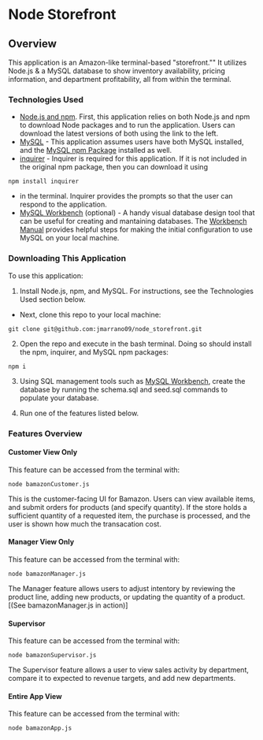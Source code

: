 # Node Storefront

## Overview
This application is an Amazon-like terminal-based "storefront."" It utilizes Node.js &amp; a MySQL database to show inventory availability, pricing information, and department profitability, all from within the terminal.

### Technologies Used
- [Node.js and npm](https://nodejs.org/en/download/ "Download Node.js and npm"). First, this application relies on both Node.js and npm to download Node packages and to run the application. Users can download the latest versions of both using the link to the left.
- [MySQL](https://www.mysql.com/ "MySQL") - This application assumes users have both MySQL installed, and the [MySQL npm Package](https://www.npmjs.com/package/mysql "MySQL npm Package") installed as well. 
- [inquirer](http://numbersapi.com/ "inquirer - npm") - Inquirer is required for this application.  If it is not included in the original npm package, then you can download it using
```
npm install inquirer 
```
- in the terminal.  Inquirer provides the prompts so that the user can respond to the application. 
- [MySQL Workbench](https://dev.mysql.com/downloads/workbench/ "Download MySQL Workbench") (optional) - A handy visual database design tool that can be useful for creating and mantaining databases. The [Workbench Manual](https://dev.mysql.com/doc/workbench/en/wb-mysql-connections-new.html "To Manual") provides helpful steps for making the initial configuration to use MySQL on your local machine.

### Downloading This Application
To use this application:

1. Install Node.js, npm, and MySQL. For instructions, see the Technologies Used section below.
- Next, clone this repo to your local machine:
```
git clone git@github.com:jmarrano09/node_storefront.git
```
2. Open the repo and execute in the bash terminal. Doing so should install the npm, inquirer, and MySQL npm packages:
```
npm i
```
3. Using SQL management tools such as [MySQL Workbench](https://dev.mysql.com/downloads/workbench/ "Download MySQL Workbench"), create the database by running the schema.sql and seed.sql commands to populate your database.

4. Run one of the features listed below.

### Features Overview

#### Customer View Only
This feature can be accessed from the terminal with:
```
node bamazonCustomer.js
```

This is the customer-facing UI for Bamazon. Users can view available items, and submit orders for products (and specify quantity). If the store holds a sufficient quantity of a requested item, the purchase is processed, and the user is shown how much the transacation cost.


#### Manager View Only
This feature can be accessed from the terminal with:
```
node bamazonManager.js
```

The Manager feature allows users to adjust intentory by reviewing the product line, adding new products, or updating the quantity of a product. [(See bamazonManager.js in action)]



#### Supervisor
This feature can be accessed from the terminal with:
```
node bamazonSupervisor.js
```
The Supervisor feature allows a user to view sales activity by department, compare it to expected to revenue targets, and add new departments. 

#### Entire App View
This feature can be accessed from the terminal with:
```
node bamazonApp.js


